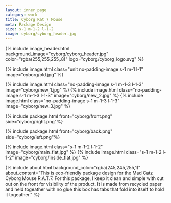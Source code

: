 ```yaml
---
layout: inner_page
category: work
title: Cyborg Rat 7 Mouse
meta: Package Design
size: s-1 m-1-2 l-1-2
image: cyborg/cyborg_header.jpg
---
```


{% include image_header.html background_image="cyborg/cyborg_header.jpg" color="rgba(255,255,255,.8)" logo="cyborg/cyborg_logo.svg" %}

{% include image.html class="unit no-padding-image s-1 m-1 l-1" image="cyborg/old.jpg" %}

{% include image.html class="no-padding-image s-1 m-1-3 l-1-3" image="cyborg/new_1.jpg" %}
{% include image.html class="no-padding-image s-1 m-1-3 l-1-3" image="cyborg/new_2.jpg" %}
{% include image.html class="no-padding-image  s-1 m-1-3 l-1-3" image="cyborg/new_3.jpg" %}

{% include package.html front="cyborg/front.png" side="cyborg/right.png"%}

{% include package.html front="cyborg/back.png" side="cyborg/left.png"%}

{% include image.html class="s-1 m-1-2 l-1-2" image="cyborg/main_flat.jpg" %}
{% include image.html class="s-1 m-1-2 l-1-2" image="cyborg/inside_flat.jpg" %}

{% include about.html background_color="rgba(245,245,255,1)" about_content="This is eco-friendly package design for the Mad Catz Cyborg Mouse R.A.T.7. For this package, I keep it clean and simple with cut out on the front for visibility of the product. It is made from recycled paper and held togeather with no glue this box has tabs that fold into itself to hold it togeather." %}